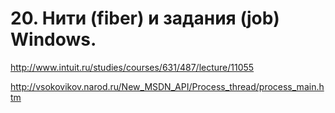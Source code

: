 # 20. Нити (fiber) и задания (job) Windows.

http://www.intuit.ru/studies/courses/631/487/lecture/11055

http://vsokovikov.narod.ru/New_MSDN_API/Process_thread/process_main.htm